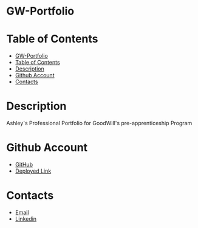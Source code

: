 # GW-Portfolio

# Table of Contents
- [GW-Portfolio](#gw-portfolio)
- [Table of Contents](#table-of-contents)
- [Description](#description)
- [Github Account](#github-account)
- [Contacts](#contacts)



# Description
Ashley's Professional Portfolio for GoodWill's pre-apprenticeship Program


# Github Account
- [GitHub](https://github.com/ashrean)
- [Deployed Link]()


# Contacts
- [Email](sese.ashrean@gmail.com)
- [Linkedin](https://www.linkedin.com/in/ashleyrean/)
